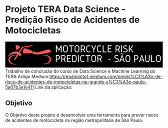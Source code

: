 # Projeto TERA Data Science - Predição Risco de Acidentes de Motocicletas
![Screenshot](logo3.jpg)
 Trabalho de conclusão do curso de Data Science e Machine Learning do TERA
 Artigo Medium:https://renatolotto1.medium.com/previs%C3%A3o-de-risco-de-acidentes-de-motocicletas-na-grande-s%C3%A3o-paulo-5a67b3e1e411
 Link da aplicação: 

## Objetivo
O Objetivo deste projeto é desenvolver uma ferramenta para prever riscos de acidentes de motocicleta na região metropolitana de Sâo Paulo.
